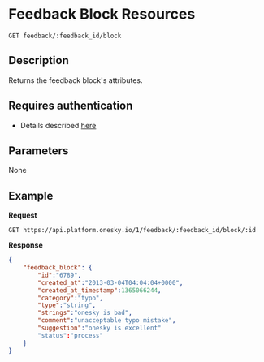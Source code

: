 # Feedback Block Resources
    GET feedback/:feedback_id/block

## Description
Returns the feedback block's attributes.

## Requires authentication
- Details described [here](/README.md#authentication)

## Parameters
None

## Example
**Request**

    GET https://api.platform.onesky.io/1/feedback/:feedback_id/block/:id

**Response**
``` json
{
    "feedback_block": {
        "id":"6789",
        "created_at":"2013-03-04T04:04:04+0000",
        "created_at_timestamp":1365066244,
        "category":"typo",
        "type":"string",
        "strings":"onesky is bad",
        "comment":"unacceptable typo mistake",
        "suggestion":"onesky is excellent"
        "status":"process"
    }
}
```